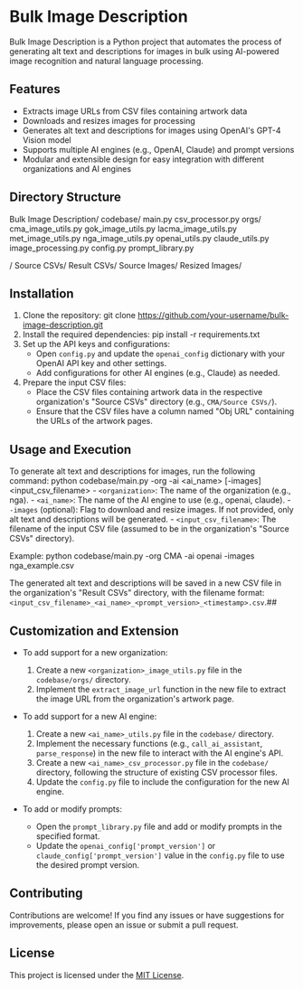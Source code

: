 # Bulk Image Description

Bulk Image Description is a Python project that automates the process of generating alt text and descriptions for images in bulk using AI-powered image recognition and natural language processing.

## Features

- Extracts image URLs from CSV files containing artwork data
- Downloads and resizes images for processing
- Generates alt text and descriptions for images using OpenAI's GPT-4 Vision model
- Supports multiple AI engines (e.g., OpenAI, Claude) and prompt versions
- Modular and extensible design for easy integration with different organizations and AI engines

## Directory Structure

Bulk Image Description/
codebase/
	main.py
	csv_processor.py
	orgs/
		cma_image_utils.py
		gok_image_utils.py
		lacma_image_utils.py
		met_image_utils.py
		nga_image_utils.py
	openai_utils.py
	claude_utils.py
	image_processing.py
	config.py
	prompt_library.py

<org>/
	Source CSVs/
	Result CSVs/
	Source Images/
	Resized Images/

## Installation

1. Clone the repository:
	git clone https://github.com/your-username/bulk-image-description.git
2. Install the required dependencies:
	pip install -r requirements.txt
3. Set up the API keys and configurations:
	- Open `config.py` and update the `openai_config` dictionary with your OpenAI API key and other settings.
	- Add configurations for other AI engines (e.g., Claude) as needed.
4. Prepare the input CSV files:
	- Place the CSV files containing artwork data in the respective organization's "Source CSVs" directory (e.g., `CMA/Source CSVs/`).
	- Ensure that the CSV files have a column named "Obj URL" containing the URLs of the artwork pages.

## Usage and Execution
To generate alt text and descriptions for images, run the following command:
python codebase/main.py -org <organization> -ai <ai_name> [-images] <input_csv_filename>
	- `<organization>`: The name of the organization (e.g., nga).
	- `<ai_name>`: The name of the AI engine to use (e.g., openai, claude).
	- `-images` (optional): Flag to download and resize images. If not provided, only alt text and descriptions will be generated.
	- `<input_csv_filename>`: The filename of the input CSV file (assumed to be in the organization's "Source CSVs" directory).

Example:
python codebase/main.py -org CMA -ai openai -images nga_example.csv

The generated alt text and descriptions will be saved in a new CSV file in the organization's "Result CSVs" directory, with the filename format: `<input_csv_filename>_<ai_name>_<prompt_version>_<timestamp>.csv`.## 

## Customization and Extension
- To add support for a new organization:
  1. Create a new `<organization>_image_utils.py` file in the `codebase/orgs/` directory.
  2. Implement the `extract_image_url` function in the new file to extract the image URL from the organization's artwork page.

- To add support for a new AI engine:
  1. Create a new `<ai_name>_utils.py` file in the `codebase/` directory.
  2. Implement the necessary functions (e.g., `call_ai_assistant`, `parse_response`) in the new file to interact with the AI engine's API.
  3. Create a new `<ai_name>_csv_processor.py` file in the `codebase/` directory, following the structure of existing CSV processor files.
  4. Update the `config.py` file to include the configuration for the new AI engine.

- To add or modify prompts:
  - Open the `prompt_library.py` file and add or modify prompts in the specified format.
  - Update the `openai_config['prompt_version']` or `claude_config['prompt_version']` value in the `config.py` file to use the desired prompt version.
  
## Contributing

Contributions are welcome! If you find any issues or have suggestions for improvements, please open an issue or submit a pull request.

## License

This project is licensed under the [MIT License](LICENSE).